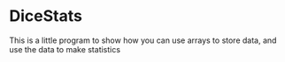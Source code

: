 # DiceStats

This is a little program to show how you can use arrays to store data, and use the data to make statistics
